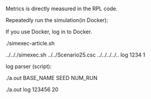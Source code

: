Metrics is directly measured in the RPL code.

Repeatedly run the simulation(in Docker):

If you use Docker, log in to Docker.

./simexec-article.sh 

../.././simexec.sh ../../Scenario25.csc ../../../../.. log 1234 1


log parser (script):

./a.out BASE_NAME SEED NUM_RUN

./a.out log 123456 20

